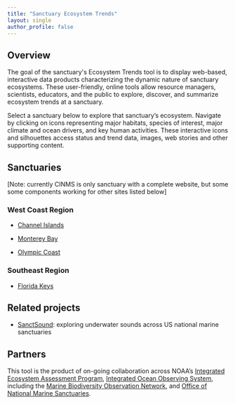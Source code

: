 ```yaml
---
title: "Sanctuary Ecosystem Trends"
layout: single
author_profile: false
---
```


## Overview

The goal of the sanctuary's Ecosystem Trends tool is to display web-based, interactive data products characterizing the dynamic nature of sanctuary ecosystems. These user-friendly, online tools allow resource managers, scientists, educators, and the public to explore, discover, and summarize ecosystem trends at a sanctuary. 

Select a sanctuary below to explore that sanctuary’s ecosystem. Navigate by clicking on icons representing major habitats, species of interest, major climate and ocean drivers, and key human activities. These interactive icons and silhouettes access status and trend data, images, web stories and other supporting content.

## Sanctuaries

[Note: currently CINMS is only sanctuary with a complete website, but some some components working for other sites listed below]

### West Coast Region
- [Channel Islands](https://marinebon.org/cinms)

- [Monterey Bay](https://marinebon.org/mbnms) 
- [Olympic Coast](https://marinebon.org/ocnms)

### Southeast Region
- [Florida Keys](https://marinebon.org/fknms)

## Related projects
- [SanctSound](https://marinebon.org/sanctsound): exploring underwater sounds across US national marine sanctuaries

## Partners

This tool is the product of on-going collaboration across NOAA’s [Integrated Ecosystem Assessment Program](https://www.integratedecosystemassessment.noaa.gov), [Integrated Ocean Observing System](https://ioos.noaa.gov/), including the [Marine Biodiversity Observation Network](https://marinebon.org/sanctuaries/), and [Office of National Marine Sanctuaries](https://sanctuaries.noaa.gov).
